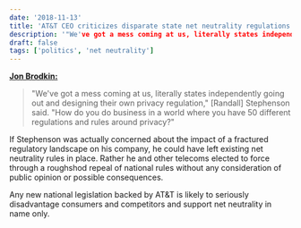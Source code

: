 ```yaml
---
date: '2018-11-13'
title: 'AT&T CEO criticizes disparate state net neutrality regulations after helping to dismantle unified, national rules'
description: '"We've got a mess coming at us, literally states independently going out and designing their own privacy regulation," [Randall] Stephenson said. "How do you do business in a world where you have 50 different regulations and rules around privacy?"'
draft: false
tags: ['politics', 'net neutrality']
---
```


**[Jon Brodkin:](https://arstechnica.com/?p=1410725)**

> "We've got a mess coming at us, literally states independently going out and designing their own privacy regulation," [Randall] Stephenson said. "How do you do business in a world where you have 50 different regulations and rules around privacy?"<!-- excerpt -->

If Stephenson was actually concerned about the impact of a fractured regulatory landscape on his company, he could have left existing net neutrality rules in place. Rather he and other telecoms elected to force through a roughshod repeal of national rules without any consideration of public opinion or possible consequences.

Any new national legislation backed by AT&T is likely to seriously disadvantage consumers and competitors and support net neutrality in name only.
